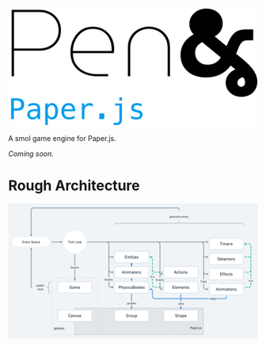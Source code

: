 ![](./logo.svg#)

A smol game engine for Paper.js.

*Coming soon.*

# Rough Architecture
![](./arch.png)
